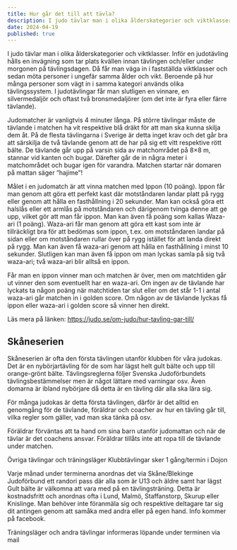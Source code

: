 ```yaml
---
title: Hur går det till att tävla?
description: I judo tävlar man i olika ålderskategorier och viktklasser.
date: 2024-04-19
published: true
---
```


I judo tävlar man i olika ålderskategorier och viktklasser. Inför en judotävling hålls en invägning som tar plats kvällen innan tävlingen och/eller under morgonen på tävlingsdagen. Då får man väga in i fastställda viktklasser och sedan möta personer i ungefär samma ålder och vikt. Beroende på hur många personer som vägt in i samma kategori används olika tävlingssystem. I judotävlingar får man slutligen en vinnare, en silvermedaljör och oftast två bronsmedaljörer (om det inte är fyra eller färre tävlande).

Judomatcher är vanligtvis 4 minuter långa. På större tävlingar måste de tävlande i matchen ha vit respektive blå dräkt för att man ska kunna skilja dem åt. På de flesta tävlingarna i Sverige är detta inget krav och det går bra att särskilja de två tävlande genom att de har på sig ett vitt respektive rött bälte. De tävlande går upp på varsin sida av matchområdet på 8×8 m, stannar vid kanten och bugar. Därefter går de in några meter i matchområdet och bugar igen för varandra. Matchen startar när domaren på mattan säger ”hajime”!

Målet i en judomatch är att vinna matchen med Ippon (10 poäng). Ippon får man genom att göra ett perfekt kast där motståndaren landar platt på rygg eller genom att hålla en fasthållning i 20 sekunder. Man kan också göra ett halslås eller ett armlås på motståndaren och därigenom tvinga denne att ge upp, vilket gör att man får ippon. Man kan även få poäng som kallas Waza-ari (1 poäng). Waza-ari får man genom att göra ett kast som inte är tillräckligt bra för att bedömas som ippon, t.ex. om motståndaren landar på sidan eller om motståndaren rullar över på rygg istället för att landa direkt på rygg. Man kan även få waza-ari genom att hålla en fasthållning i minst 10 sekunder. Slutligen kan man även få ippon om man lyckas samla på sig två waza-ari; två waza-ari blir alltså en ippon.

Får man en ippon vinner man och matchen är över, men om matchtiden går ut vinner den som eventuellt har en waza-ari. Om ingen av de tävlande har lyckats ta någon poäng när matchtiden tar slut eller om det står 1-1 i antal waza-ari går matchen in i golden score. Om någon av de tävlande lyckas få ippon eller waza-ari i golden score så vinner hen direkt.

Läs mera på länken: https://judo.se/om-judo/hur-tavling-gar-till/

## Skåneserien

Skåneserien är ofta den första tävlingen utanför klubben för våra judokas. Det är en nybörjartävling för de som har lägst helt gult bälte och upp till orange-grönt bälte. Tävlingsreglerna följer Svenska Judoförbundets tävlingsbestämmelser men är något lättare med varningar osv. Även domarna är ibland nybörjare då detta är en tävling där alla ska lära sig.

För många judokas är detta första tävlingen, därför är det alltid en genomgång för de tävlande, föräldrar och coacher av hur en tävling går till, vilka regler som gäller, vad man ska tänka på osv.

Föräldrar förväntas att ta hand om sina barn utanför judomattan och när de tävlar är det coachens ansvar. Föräldrar tillåts inte att ropa till de tävlande under matchen.

Övriga tävlingar och träningsläger
Klubbtävlingar sker 1 gång/termin i Dojon

Varje månad under terminerna anordnas det via Skåne/Blekinge Judoförbund ett randori pass där alla som är U13 och äldre samt har lägst Gult bälte är välkomna att vara med på en tävlingsträning. Detta är kostnadsfritt och anordnas ofta i Lund, Malmö, Staffanstorp, Skurup eller Knislinge. Man behöver inte föranmäla sig och respektive deltagare tar sig dit antingen genom att samåka med andra eller på egen hand. Info kommer på facebook.

Träningsläger och andra tävlingar informeras löpande under terminen via mail
